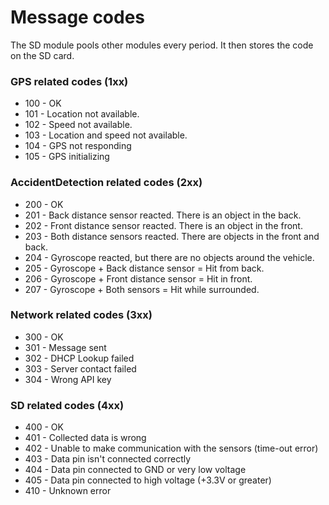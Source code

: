 Message codes
===================

The SD module pools other modules every period. It then stores the code on the SD card.


### GPS related codes (1xx)

* 100 - OK
* 101 - Location not available.
* 102 - Speed not available.
* 103 - Location and speed not available.
* 104 - GPS not responding
* 105 - GPS initializing

### AccidentDetection related codes (2xx)

* 200 - OK
* 201 - Back distance sensor reacted. There is an object in the back. 
* 202 - Front distance sensor reacted. There is an object in the front.
* 203 - Both distance sensors reacted. There are objects in the front and back.
* 204 - Gyroscope reacted, but there are no objects around the vehicle.
* 205 - Gyroscope + Back distance sensor = Hit from back.
* 206 - Gyroscope + Front distance sensor = Hit in front.
* 207 - Gyroscope + Both sensors = Hit while surrounded.

### Network related codes (3xx)

* 300 - OK
* 301 - Message sent
* 302 - DHCP Lookup failed
* 303 - Server contact failed
* 304 - Wrong API key

### SD related codes (4xx)

* 400 - OK
* 401 - Collected data is wrong
* 402 - Unable to make communication with the sensors (time-out error)
* 403 - Data pin isn't connected correctly
* 404 - Data pin connected to GND or very low voltage
* 405 - Data pin connected to high voltage (+3.3V or greater)
* 410 - Unknown error
